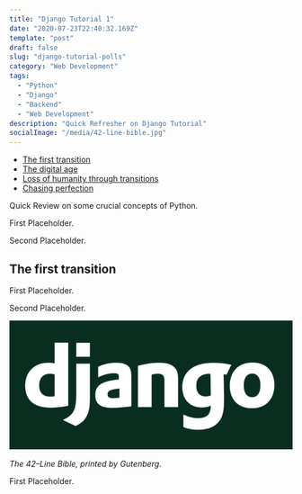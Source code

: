 ```yaml
---
title: "Django Tutorial 1"
date: "2020-07-23T22:40:32.169Z"
template: "post"
draft: false
slug: "django-tutorial-polls"
category: "Web Development"
tags:
  - "Python"
  - "Django"
  - "Backend"
  - "Web Development"
description: "Quick Refresher on Django Tutorial"
socialImage: "/media/42-line-bible.jpg"
---
```


- [The first transition](#the-first-transition)
- [The digital age](#the-digital-age)
- [Loss of humanity through transitions](#loss-of-humanity-through-transitions)
- [Chasing perfection](#chasing-perfection)

Quick Review on some crucial concepts of Python.

First Placeholder.

Second Placeholder.

## The first transition

First Placeholder.

Second Placeholder.

![42-line-bible.jpg](/media/42-line-bible.jpg)

*The 42–Line Bible, printed by Gutenberg.*

First Placeholder.
